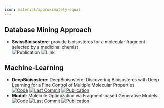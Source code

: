 ```yaml
---
icon: material/approximately-equal
---
```



## **Database Mining Approach**
- **SwissBioisostere**: provide bioisosteres for a molecular fragment selected by a medicinal chemist  
	[![Publication](https://img.shields.io/badge/Publication-Citations:29-blue?style=for-the-badge&logo=bookstack)](https://doi.org/10.1093/nar/gkab1047) [![Link](https://img.shields.io/badge/Link-online-brightgreen?style=for-the-badge&logo=cachet&logoColor=65FF8F)](http://www.swissbioisostere.ch/) 

## **Machine-Learning**
- **DeepBioisostere**: DeepBioisostere: Discovering Bioisosteres with Deep Learning for a Fine Control of Multiple Molecular Properties  
		[![Code](https://img.shields.io/github/stars/Hwoo-Kim/DeepBioisostere?style=for-the-badge&logo=github)](https://github.com/Hwoo-Kim/DeepBioisostere) [![Last Commit](https://img.shields.io/github/last-commit/Hwoo-Kim/DeepBioisostere?style=for-the-badge&logo=github)](https://github.com/Hwoo-Kim/DeepBioisostere) [![Publication](https://img.shields.io/badge/Publication-Citations:0-blue?style=for-the-badge&logo=bookstack)](https://doi.org/10.48550/arXiv.2403.02706) 
- **Modof**: Molecule Optimization via Fragment-based Generative Models  
		[![Code](https://img.shields.io/github/stars/ziqi92/Modof?style=for-the-badge&logo=github)](https://github.com/ziqi92/Modof) [![Last Commit](https://img.shields.io/github/last-commit/ziqi92/Modof?style=for-the-badge&logo=github)](https://github.com/ziqi92/Modof) [![Publication](https://img.shields.io/badge/Publication-Citations:37-blue?style=for-the-badge&logo=bookstack)](https://doi.org/10.1038/s42256-021-00410-2) 
